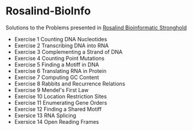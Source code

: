 # Rosalind-BioInfo
Solutions to the Problems presented in [Rosalind Bioinformatic Stronghold](http://rosalind.info/problems/tree-view/)
* Exercise 1 Counting DNA Nucleotides
* Exercise 2 Transcribing DNA into RNA
* Exercise 3 Complementing a Strand of DNA
* Exercise 4 Counting Point Mutations
* Exercise 5 Finding a Motiff in DNA
* Exercise 6 Translating RNA in Protein
* Exercise 7 Computing GC Content
* Exercise 8 Rabbits and Recurrence Relations
* Exercise 9 Mendel's First Law
* Exercise 10 Location Restriction Sites
* Exercise 11 Enumerating Gene Orders
* Exercise 12 Finding a Shared Motiff
* Exersice 13 RNA Splicing
* Exersice 14 Open Reading Frames
